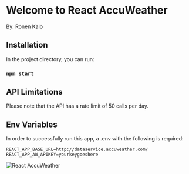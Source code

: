 # Welcome to React AccuWeather

By: Ronen Kalo

## Installation

In the project directory, you can run:

### `npm start`

## API Limitations

Please note that the API has a rate limit of 50 calls per day.

## Env Variables

In order to successfully run this app, a .env with the following is required:

`REACT_APP_BASE_URL=http://dataservice.accuweather.com/`
`REACT_APP_AW_APIKEY=yourkeygoeshere`

![React AccuWeather](https://lh3.googleusercontent.com/pw/AM-JKLWNtQOJlXR2lWLU04WgEhACttALnbbEpr5CiMYOM7EV5XYCpefV1GZ4Wi_HfL9l55gHi28EIchXQZZZ_7nBxoWJOfj43OiPnp-Se_g5SRD49xGiOjC8-MsoerEqrLFBAXlOu_sTedDlewOfZA8mnqah=w2718-h1824-no?authuser=0)
